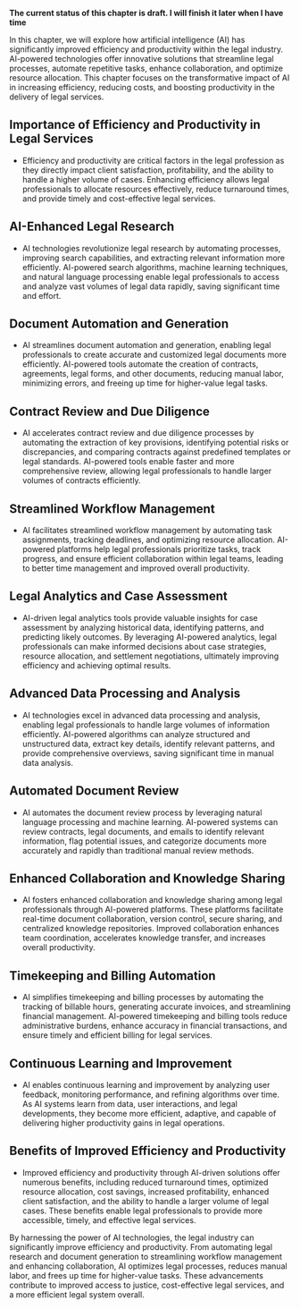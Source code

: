 **The current status of this chapter is draft. I will finish it later when I have time**

In this chapter, we will explore how artificial intelligence (AI) has significantly improved efficiency and productivity within the legal industry. AI-powered technologies offer innovative solutions that streamline legal processes, automate repetitive tasks, enhance collaboration, and optimize resource allocation. This chapter focuses on the transformative impact of AI in increasing efficiency, reducing costs, and boosting productivity in the delivery of legal services.

Importance of Efficiency and Productivity in Legal Services
-----------------------------------------------------------

* Efficiency and productivity are critical factors in the legal profession as they directly impact client satisfaction, profitability, and the ability to handle a higher volume of cases. Enhancing efficiency allows legal professionals to allocate resources effectively, reduce turnaround times, and provide timely and cost-effective legal services.

AI-Enhanced Legal Research
--------------------------

* AI technologies revolutionize legal research by automating processes, improving search capabilities, and extracting relevant information more efficiently. AI-powered search algorithms, machine learning techniques, and natural language processing enable legal professionals to access and analyze vast volumes of legal data rapidly, saving significant time and effort.

Document Automation and Generation
----------------------------------

* AI streamlines document automation and generation, enabling legal professionals to create accurate and customized legal documents more efficiently. AI-powered tools automate the creation of contracts, agreements, legal forms, and other documents, reducing manual labor, minimizing errors, and freeing up time for higher-value legal tasks.

Contract Review and Due Diligence
---------------------------------

* AI accelerates contract review and due diligence processes by automating the extraction of key provisions, identifying potential risks or discrepancies, and comparing contracts against predefined templates or legal standards. AI-powered tools enable faster and more comprehensive review, allowing legal professionals to handle larger volumes of contracts efficiently.

Streamlined Workflow Management
-------------------------------

* AI facilitates streamlined workflow management by automating task assignments, tracking deadlines, and optimizing resource allocation. AI-powered platforms help legal professionals prioritize tasks, track progress, and ensure efficient collaboration within legal teams, leading to better time management and improved overall productivity.

Legal Analytics and Case Assessment
-----------------------------------

* AI-driven legal analytics tools provide valuable insights for case assessment by analyzing historical data, identifying patterns, and predicting likely outcomes. By leveraging AI-powered analytics, legal professionals can make informed decisions about case strategies, resource allocation, and settlement negotiations, ultimately improving efficiency and achieving optimal results.

Advanced Data Processing and Analysis
-------------------------------------

* AI technologies excel in advanced data processing and analysis, enabling legal professionals to handle large volumes of information efficiently. AI-powered algorithms can analyze structured and unstructured data, extract key details, identify relevant patterns, and provide comprehensive overviews, saving significant time in manual data analysis.

Automated Document Review
-------------------------

* AI automates the document review process by leveraging natural language processing and machine learning. AI-powered systems can review contracts, legal documents, and emails to identify relevant information, flag potential issues, and categorize documents more accurately and rapidly than traditional manual review methods.

Enhanced Collaboration and Knowledge Sharing
--------------------------------------------

* AI fosters enhanced collaboration and knowledge sharing among legal professionals through AI-powered platforms. These platforms facilitate real-time document collaboration, version control, secure sharing, and centralized knowledge repositories. Improved collaboration enhances team coordination, accelerates knowledge transfer, and increases overall productivity.

Timekeeping and Billing Automation
----------------------------------

* AI simplifies timekeeping and billing processes by automating the tracking of billable hours, generating accurate invoices, and streamlining financial management. AI-powered timekeeping and billing tools reduce administrative burdens, enhance accuracy in financial transactions, and ensure timely and efficient billing for legal services.

Continuous Learning and Improvement
-----------------------------------

* AI enables continuous learning and improvement by analyzing user feedback, monitoring performance, and refining algorithms over time. As AI systems learn from data, user interactions, and legal developments, they become more efficient, adaptive, and capable of delivering higher productivity gains in legal operations.

Benefits of Improved Efficiency and Productivity
------------------------------------------------

* Improved efficiency and productivity through AI-driven solutions offer numerous benefits, including reduced turnaround times, optimized resource allocation, cost savings, increased profitability, enhanced client satisfaction, and the ability to handle a larger volume of legal cases. These benefits enable legal professionals to provide more accessible, timely, and effective legal services.

By harnessing the power of AI technologies, the legal industry can significantly improve efficiency and productivity. From automating legal research and document generation to streamlining workflow management and enhancing collaboration, AI optimizes legal processes, reduces manual labor, and frees up time for higher-value tasks. These advancements contribute to improved access to justice, cost-effective legal services, and a more efficient legal system overall.
